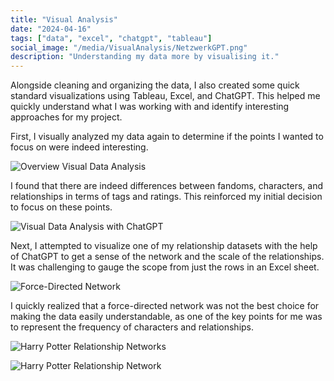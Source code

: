 ```yaml
---
title: "Visual Analysis"
date: "2024-04-16"
tags: ["data", "excel", "chatgpt", "tableau"]
social_image: "/media/VisualAnalysis/NetzwerkGPT.png"
description: "Understanding my data more by visualising it."
---
```



Alongside cleaning and organizing the data, I also created some quick standard visualizations using Tableau, Excel, and ChatGPT. This helped me quickly understand what I was working with and identify interesting approaches for my project.

First, I visually analyzed my data again to determine if the points I wanted to focus on were indeed interesting.

![Overview Visual Data Analysis](/media/VisualAnalysis/visualAnalysis.png)


I found that there are indeed differences between fandoms, characters, and relationships in terms of tags and ratings. This reinforced my initial decision to focus on these points.

![Visual Data Analysis with ChatGPT](/media/VisualAnalysis/visualAnalysisGPT.png)

Next, I attempted to visualize one of my relationship datasets with the help of ChatGPT to get a sense of the network and the scale of the relationships. It was challenging to gauge the scope from just the rows in an Excel sheet.


![Force-Directed Network](/media/VisualAnalysis/visualanalysis1.png)

I quickly realized that a force-directed network was not the best choice for making the data easily understandable, as one of the key points for me was to represent the frequency of characters and relationships.

![Harry Potter Relationship Networks](/media/VisualAnalysis/NetzwerkGPT.png)

![Harry Potter Relationship Network](/media/VisualAnalysis/all_ships.png)

